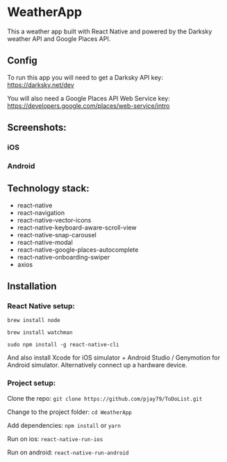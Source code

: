 # WeatherApp

This a weather app built with React Native and powered by the Darksky weather API and Google Places API.

## Config

To run this app you will need to get a Darksky API key:
https://darksky.net/dev

You will also need a Google Places API Web Service key:
https://developers.google.com/places/web-service/intro

## Screenshots:

### iOS

### Android

## Technology stack:

* react-native
* react-navigation
* react-native-vector-icons
* react-native-keyboard-aware-scroll-view
* react-native-snap-carousel
* react-native-modal
* react-native-google-places-autocomplete
* react-native-onboarding-swiper
* axios

## Installation

### React Native setup:

`brew install node`

`brew install watchman`

`sudo npm install -g react-native-cli`

And also install Xcode for iOS simulator + Android Studio / Genymotion for Android simulator. Alternatively connect up a hardware device.

### Project setup:

Clone the repo:
`git clone https://github.com/pjay79/ToDoList.git`

Change to the project folder:
`cd WeatherApp`

Add dependencies:
`npm install` or `yarn`

Run on ios:
`react-native-run-ios`

Run on android:
`react-native-run-android`
